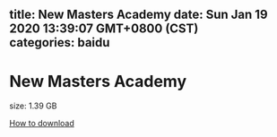
title: New Masters Academy
date: Sun Jan 19 2020 13:39:07 GMT+0800 (CST)    
categories: baidu
---

# New Masters Academy
size: 1.39 GB
 
 

[How to download](https://bpcam.bemobtrk.com/go/2ceec3aa-1ca2-46d6-b9ff-aaa5c184517c?jno=5300)